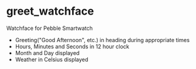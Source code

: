 # greet_watchface
Watchface for Pebble Smartwatch
<ul>
  <li>Greeting("Good Afternoon", etc.) in heading during appropriate times</li>
  <li>Hours, Minutes and Seconds in 12 hour clock</li>
  <li>Month and Day displayed</li>
  <li>Weather in Celsius displayed</li>
</ul>
